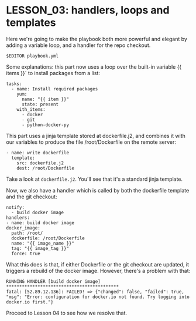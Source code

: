 # LESSON_03: handlers, loops and templates

Here we're going to make the playbook both more powerful and elegant by
adding a variable loop, and a handler for the repo checkout.

```
$EDITOR playbook.yml
```

Some explanations:  this part now uses a loop over the built-in variable {{ items }}`
to install packages from a list:

```
tasks:
  - name: Install required packages
    yum:
      name: "{{ item }}"
      state: present
    with_items:
      - docker
      - git
      - python-docker-py
```

This part uses a jinja template stored at dockerfile.j2, and combines it with our
variables to produce the file /root/Dockerfile on the remote server:

```
- name: write dockerfile
  template:
    src: dockerfile.j2
    dest: /root/Dockerfile
```

Take a look at `dockerfile.j2`.  You'll see that it's a standard jinja template.

Now, we also have a handler which is called by both the dockerfile template and
the git checkout:

```
notify:
  - build docker image
handlers:
- name: build docker image
docker_image:
  path: /root/
  dockerfile: /root/Dockerfile
  name: "{{ image_name }}"
  tag: "{{ image_tag }}"
  force: true
```

What this does is that, if either Dockerfile or the git checkout are updated,
it triggers a rebuild of the docker image.  However, there's a problem with that:

```
RUNNING HANDLER [build docker image] *******************************************
fatal: [52.89.12.136]: FAILED! => {"changed": false, "failed": true, 
"msg": "Error: configuration for docker.io not found. Try logging into docker.io first."}

```

Proceed to Lesson 04 to see how we resolve that.
